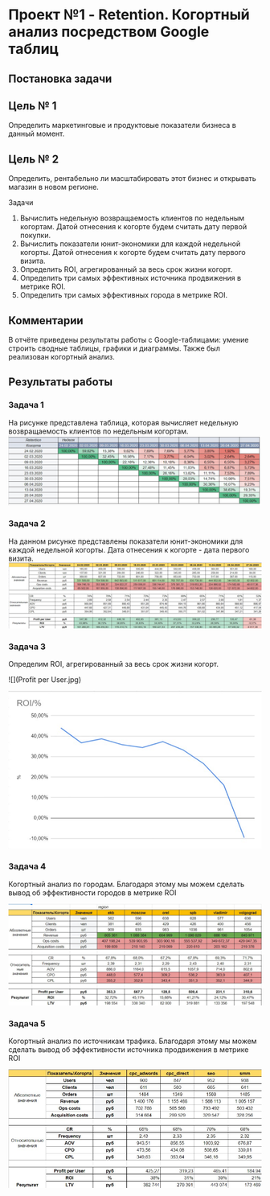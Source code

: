 # Проект №1 - Retention. Когортный анализ посредством Google таблиц

## Постановка задачи

## Цель № 1
Определить маркетинговые и продуктовые показатели бизнеса в данный момент.

## Цель № 2

Определить, рентабельно ли масштабировать этот бизнес и открывать магазин в новом регионе.

Задачи

1) Вычислить недельную возвращаемость клиентов по недельным когортам. Датой отнесения к когорте будем считать дату первой покупки.
2) Вычислить показатели юнит-экономики для каждой недельной когорты. Датой отнесения к когорте будем считать дату первого визита.
3) Определить ROI, агрегированный за весь срок жизни когорт.
4) Определить три самых эффективных источника продвижения в метрике ROI.
5) Определить три самых эффективных города в метрике ROI.


## Комментарии

В отчёте приведены результаты работы с Google-таблицами: умение строить сводные таблицы, графики и диаграммы. Также был реализован когортный анализ.


## Результаты работы

### Задача 1
На рисунке представлена таблица, которая вычисляет недельную возвращаемость клиентов по недельным когортам.
![](Retention.jpg)
### Задача 2

На данном рисунке представлены показатели юнит-экономики для каждой недельной когорты. Дата отнесения к когорте - дата первого визита.
![](Cohort_analysis.jpg)

### Задача 3

Определим ROI, агрегированный за весь срок жизни когорт.

![](Profit per User.jpg)

![](ROI.jpg)

### Задача 4

Когортный анализ по городам. Благодаря этому мы можем сделать вывод об эффективности городов в метрике ROI

![](Cohort_analysis_city.jpg)

### Задача 5

Когортный анализ по источникам трафика. Благодаря этому мы можем сделать вывод об эффективности источника продвижения в метрике ROI

![](Cohort_analysis_traffics.jpg)
